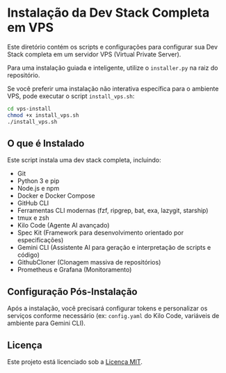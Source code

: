 # Instalação da Dev Stack Completa em VPS

Este diretório contém os scripts e configurações para configurar sua Dev Stack completa em um servidor VPS (Virtual Private Server).

Para uma instalação guiada e inteligente, utilize o `installer.py` na raiz do repositório.

Se você preferir uma instalação não interativa específica para o ambiente VPS, pode executar o script `install_vps.sh`:

```bash
cd vps-install
chmod +x install_vps.sh
./install_vps.sh
```

## O que é Instalado

Este script instala uma dev stack completa, incluindo:

- Git
- Python 3 e pip
- Node.js e npm
- Docker e Docker Compose
- GitHub CLI
- Ferramentas CLI modernas (fzf, ripgrep, bat, exa, lazygit, starship)
- tmux e zsh
- Kilo Code (Agente AI avançado)
- Spec Kit (Framework para desenvolvimento orientado por especificações)
- Gemini CLI (Assistente AI para geração e interpretação de scripts e código)
- GithubCloner (Clonagem massiva de repositórios)
- Prometheus e Grafana (Monitoramento)

## Configuração Pós-Instalação

Após a instalação, você precisará configurar tokens e personalizar os serviços conforme necessário (ex: `config.yaml` do Kilo Code, variáveis de ambiente para Gemini CLI).

## Licença

Este projeto está licenciado sob a [Licença MIT](../../LICENSE).